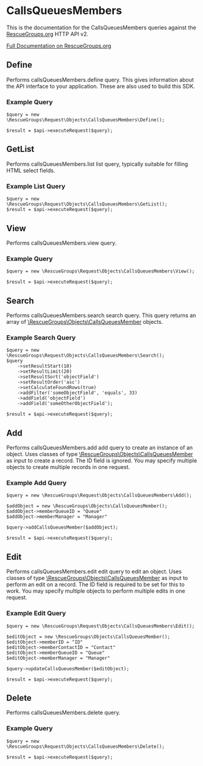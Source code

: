 # CallsQueuesMembers

This is the documentation for the CallsQueuesMembers queries against the [RescueGroups.org](https://www.rescuegroups.org/) HTTP API v2.

[Full Documentation on RescueGroups.org](https://userguide.rescuegroups.org/display/APIDG/Object+definitions#Objectdefinitions-callsQueuesMembers)

## Define






Performs callsQueuesMembers.define query. This gives information about the API interface to your application. These are also used to build this SDK.

### Example Query

    $query = new \RescueGroups\Request\Objects\CallsQueuesMembers\Define();

    $result = $api->executeRequest($query);


## GetList


Performs callsQueuesMembers.list list query, typically suitable for filling HTML select fields.

### Example List Query

    $query = new \RescueGroups\Request\Objects\CallsQueuesMembers\GetList();
    $result = $api->executeRequest($query);






## View







Performs callsQueuesMembers.view query.

### Example Query

    $query = new \RescueGroups\Request\Objects\CallsQueuesMembers\View();

    $result = $api->executeRequest($query);


## Search

Performs callsQueuesMembers.search search query. This query returns an array of [\RescueGroups\Objects\CallsQueuesMember](../../src/Objects/CallsQueuesMember.php) objects.

### Example Search Query

    $query = new \RescueGroups\Request\Objects\CallsQueuesMembers\Search();
    $query
        ->setResultStart(10)
        ->setResultLimit(20)
        ->setResultSort('objectField')
        ->setResultOrder('asc')
        ->setCalculateFoundRows(true)
        ->addFilter('someObjectField', 'equals', 33)
        ->addField('objectField')
        ->addField('someOtherObjectField');

    $result = $api->executeRequest($query);







## Add




Performs callsQueuesMembers.add add query to create an instance of an object. Uses classes of type [\RescueGroups\Objects\CallsQueuesMember](../../src/Objects/CallsQueuesMember.php) as input to create a record. The ID field is ignored. You may specify multiple objects to create multiple records in one request.

### Example Add Query

    $query = new \RescueGroups\Request\Objects\CallsQueuesMembers\Add();

    $addObject = new \RescueGroups\Objects\CallsQueuesMember();
    $addObject->memberQueueID = "Queue"
    $addObject->memberManager = "Manager"

    $query->addCallsQueuesMember($addObject);

    $result = $api->executeRequest($query);




## Edit



Performs callsQueuesMembers.edit edit query to edit an object. Uses classes of type [\RescueGroups\Objects\CallsQueuesMember](../../src/Objects/CallsQueuesMember.php) as input to perform an edit on a record. The ID field is required to be set for this to work. You may specify multiple objects to perform multiple edits in one request.

### Example Edit Query

    $query = new \RescueGroups\Request\Objects\CallsQueuesMembers\Edit();

    $editObject = new \RescueGroups\Objects\CallsQueuesMember();
    $editObject->memberID = "ID"
    $editObject->memberContactID = "Contact"
    $editObject->memberQueueID = "Queue"
    $editObject->memberManager = "Manager"

    $query->updateCallsQueuesMember($editObject);

    $result = $api->executeRequest($query);





## Delete







Performs callsQueuesMembers.delete query.

### Example Query

    $query = new \RescueGroups\Request\Objects\CallsQueuesMembers\Delete();

    $result = $api->executeRequest($query);


